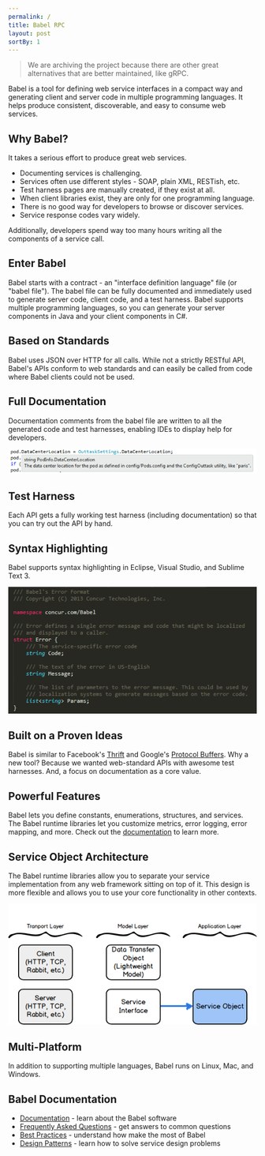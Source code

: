 ```yaml
---
permalink: /
title: Babel RPC
layout: post
sortBy: 1
---
```


> We are archiving the project because there are other great alternatives that are better maintained, like gRPC.

Babel is a tool for defining web service interfaces in a compact way and generating client and server code in multiple programming languages. It helps produce consistent, discoverable, and easy to consume web services.

## Why Babel?

It takes a serious effort to produce great web services.

* Documenting services is challenging.
* Services often use different styles - SOAP, plain XML, RESTish, etc.
* Test harness pages are manually created, if they exist at all.
* When client libraries exist, they are only for one programming language.
* There is no good way for developers to browse or discover services.
* Service response codes vary widely.

Additionally, developers spend way too many hours writing all the components of a service call.

## Enter Babel

Babel starts with a contract - an "interface definition language" file (or "babel file"). The babel file can be fully documented and immediately used to generate server code, client code, and a test harness. Babel supports multiple programming languages, so you can generate your server components in Java and your client components in C#.

## Based on Standards

Babel uses JSON over HTTP for all calls. While not a strictly RESTful API, Babel's APIs conform to web standards and can easily be called from code where Babel clients could not be used.

## Full Documentation

Documentation comments from the babel file are written to all the generated code and test harnesses, enabling IDEs to display help for developers.

![Intellisense](media/intellisense.png)

## Test Harness

Each API gets a fully working test harness (including documentation) so that you can try out the API by hand.

## Syntax Highlighting

Babel supports syntax highlighting in Eclipse, Visual Studio, and Sublime Text 3.

![Syntax Highlighting](media/syntax.png)

## Built on a Proven Ideas

Babel is similar to Facebook's [Thrift](http://thrift.apache.org/) and Google's [Protocol Buffers](https://developers.google.com/protocol-buffers/). Why a new tool? Because we wanted web-standard APIs with awesome test harnesses. And, a focus on documentation as a core value.

## Powerful Features

Babel lets you define constants, enumerations, structures, and services. The Babel runtime libraries let you customize metrics, error logging, error mapping, and more. Check out the [documentation](/babel.html) to learn more.

## Service Object Architecture

The Babel runtime libraries allow you to separate your service implementation from any web framework sitting on top of it. This design is more flexible and allows you to use your core functionality in other contexts.

![SOA](media/serviceObject.png)

## Multi-Platform

In addition to supporting multiple languages, Babel runs on Linux, Mac, and Windows.

## Babel Documentation

* [Documentation](/babel.html) - learn about the Babel software
* [Frequently Asked Questions](/FAQ.html) - get answers to common questions
* [Best Practices](/bestpractices.html) - understand how make the most of Babel
* [Design Patterns](/designpatterns.html) - learn how to solve service design problems
